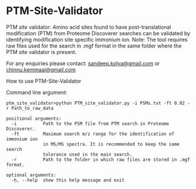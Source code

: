 # PTM-Site-Validator
PTM site validator: Amino acid sites found to have post-translational modification (PTM) from Proteome Discoverer searches can be validated by identifying modification site specific immonium ion. Note: The tool requires raw files used for the search in .mgf format in the same folder where the PTM site validator is present. 

For any enquiries please contact:
sandeep.kolya@gmail.com or chinnu.kemmaai@gmail.com

How to use PTM-Site-Validator

Command line argument:
```
ptm_site_validator>python PTM_site_validator.py -i PSMs.txt -ft 0.02 -r Path_to_raw_data
```
```
positional arguments:
  -i          Path to the PSM file from PTM search in Proteome Discoverer.
  -ft         Maximum search m/z range for the identification of immonium ion
              in MS/MS spectra. It is recommended to keep the same search
              tolerance used in the main search.
  -r          Path to the folder in which raw files are stored in .mgf format.

optional arguments:
  -h, --help  show this help message and exit
```
